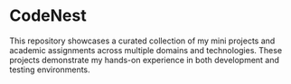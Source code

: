 # CodeNest
This repository showcases a curated collection of my mini projects and academic assignments across multiple domains and technologies. These projects demonstrate my hands-on experience in both development and testing environments.
